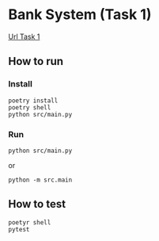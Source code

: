 # Bank System (Task 1)

[Url Task 1](https://junovnet.gitbook.io/programmirovanie/zadachi-po-programmirovaniyu/zadanie-bankovskaya-sistema)

## How to run

### Install

```shell
poetry install
poetry shell
python src/main.py
```

### Run

```shell
python src/main.py
```

or

```shell
python -m src.main
```

## How to test

```shell
poetyr shell
pytest
```
